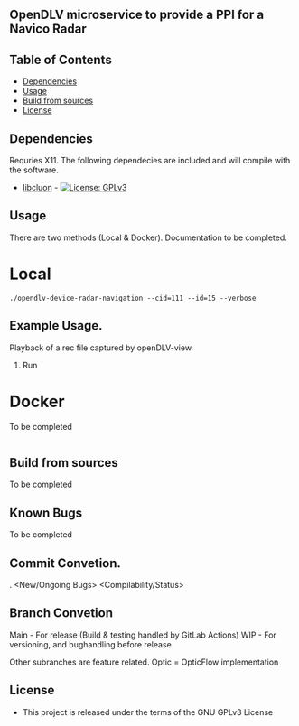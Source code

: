 ## OpenDLV microservice to provide a PPI for a Navico Radar

## Table of Contents
* [Dependencies](#dependencies)
* [Usage](#usage)
* [Build from sources](#build-from-sources-on-the-example-of-ubuntu-1604-lts)
* [License](#license)


## Dependencies
Requries X11. The following dependecies are included and will compile with the software. 

* [libcluon](https://github.com/chrberger/libcluon) - [![License: GPLv3](https://img.shields.io/badge/license-GPL--3-blue.svg
)](https://www.gnu.org/licenses/gpl-3.0.txt)

## Usage

There are two methods (Local & Docker). Documentation to be completed.  

# Local

```
./opendlv-device-radar-navigation --cid=111 --id=15 --verbose

```

## Example Usage. 

Playback of a rec file captured by openDLV-view. 

1. Run 

# Docker

To be completed

```

```
## Build from sources

To be completed

## Known Bugs

To be completed

## Commit Convetion. 

<Git Branch> <Commit Number>. <Author>
<Fixes>
<Features>
<New/Ongoing Bugs>
<Compilability/Status>

## Branch Convetion

Main - For release (Build & testing handled by GitLab Actions)
WIP - For versioning, and bughandling before release.

Other subranches are feature related. 
    Optic = OpticFlow implementation

## License

* This project is released under the terms of the GNU GPLv3 License

